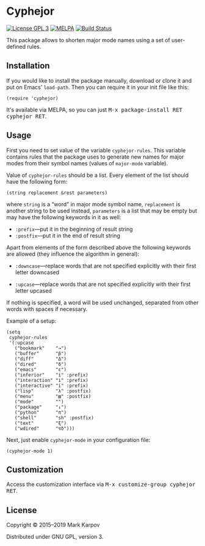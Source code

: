# Cyphejor

[![License GPL 3](https://img.shields.io/badge/license-GPL_3-green.svg)](http://www.gnu.org/licenses/gpl-3.0.txt)
[![MELPA](https://melpa.org/packages/cyphejor-badge.svg)](https://melpa.org/#/cyphejor)
[![Build Status](https://travis-ci.org/mrkkrp/cyphejor.svg?branch=master)](https://travis-ci.org/mrkkrp/cyphejor)

This package allows to shorten major mode names using a set of user-defined
rules.

## Installation

If you would like to install the package manually, download or clone it and
put on Emacs' `load-path`. Then you can require it in your init file like
this:

```emacs-lisp
(require 'cyphejor)
```

It's available via MELPA, so you can just <kbd>M-x package-install RET
cyphejor RET</kbd>.

## Usage

First you need to set value of the variable `cyphejor-rules`. This variable
contains rules that the package uses to generate new names for major modes
from their symbol names (values of `major-mode` variable).

Value of `cyphejor-rules` should be a list. Every element of the list should
have the following form:

```emacs-lisp
(string replacement &rest parameters)
```

where `string` is a “word” in major mode symbol name, `replacement` is
another string to be used instead, `parameters` is a list that may be empty
but may have the following keywords in it as well:

* `:prefix`—put it in the beginning of result string
* `:postfix`—put it in the end of result string

Apart from elements of the form described above the following keywords are
allowed (they influence the algorithm in general):

* `:downcase`—replace words that are not specified explicitly with their
  first letter downcased

* `:upcase`—replace words that are not specified explicitly with their first
  letter upcased

If nothing is specified, a word will be used unchanged, separated from other
words with spaces if necessary.

Example of a setup:

```emacs-lisp
(setq
 cyphejor-rules
 '(:upcase
   ("bookmark"    "→")
   ("buffer"      "β")
   ("diff"        "Δ")
   ("dired"       "δ")
   ("emacs"       "ε")
   ("inferior"    "i" :prefix)
   ("interaction" "i" :prefix)
   ("interactive" "i" :prefix)
   ("lisp"        "λ" :postfix)
   ("menu"        "▤" :postfix)
   ("mode"        "")
   ("package"     "↓")
   ("python"      "π")
   ("shell"       "sh" :postfix)
   ("text"        "ξ")
   ("wdired"      "↯δ")))
```

Next, just enable `cyphejor-mode` in your configuration file:

```emacs-lisp
(cyphejor-mode 1)
```

## Customization

Access the customization interface via <kbd>M-x customize-group cyphejor
RET</kbd>.

## License

Copyright © 2015–2019 Mark Karpov

Distributed under GNU GPL, version 3.
